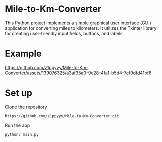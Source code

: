 # Mile-to-Km-Converter
This Python project implements a simple graphical user interface (GUI) application for converting miles to kilometers. It utilizes the Tkinter library for creating user-friendly input fields, buttons, and labels.

# Example
https://github.com/z1ppyyy/Mile-to-Km-Converter/assets/139076325/a3af35a0-9e28-4fa1-b5d4-7cf9dfd41bf6

# Set up
Clone the repository
```
https://github.com/z1ppyyy/Mile-to-Km-Converter.git
```

Run the app
```
python3 main.py
```

